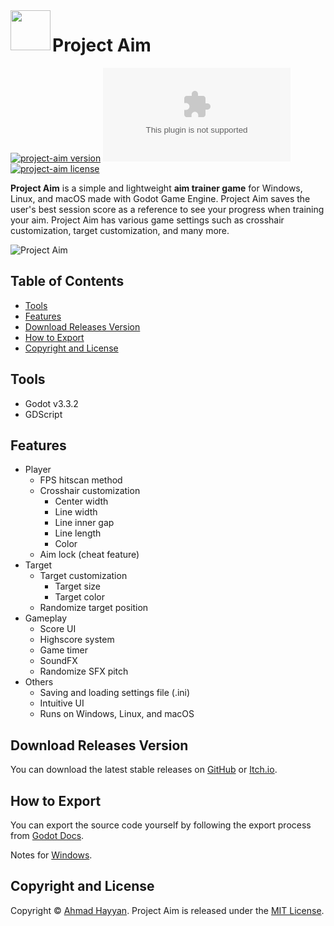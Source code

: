 <img src="https://raw.githubusercontent.com/ahmadhayyan/project-aim/main/icon.png" align="left" width="64"/>

# Project Aim
[![project-aim version](https://badge.fury.io/gh/ahmadhayyan%2Fproject-aim.svg)](../../)
[![project-aim size](https://badge-size.herokuapp.com/ahmadhayyan/project-aim/main/.build/Project-Aim_0.1.0_win32.exe)](.build/Project-Aim_0.1.0_win32.exe)
[![project-aim license](https://img.shields.io/npm/l/tabler.svg?label=license&message=MIT&color=4dc820)](LICENSE.md)


**Project Aim** is a simple and lightweight **aim trainer game** for Windows, Linux, and macOS made with Godot Game Engine. Project Aim saves the user's best session score as a reference to see your progress when training your aim. Project Aim has various game settings such as crosshair customization, target customization, and many more.

<img src="https://img.itch.zone/aW1hZ2UvMTcwMDkyMC8xMDAyODQ5NS5naWY=/347x500/oKVRNP.gif" alt="Project Aim">

## Table of Contents
- [Tools](#tools)
- [Features](#features)
- [Download Releases Version](#download-releases-version)
- [How to Export](#how-to-export)
- [Copyright and License](#copyright-and-license)

## Tools
- Godot v3.3.2
- GDScript

## Features
- Player
  - FPS hitscan method
  - Crosshair customization
    - Center width
    - Line width
    - Line inner gap
    - Line length
    - Color
  - Aim lock (cheat feature)
- Target
  - Target customization
    - Target size
    - Target color
  - Randomize target position
- Gameplay
  - Score UI
  - Highscore system
  - Game timer
  - SoundFX
  - Randomize SFX pitch
- Others
  - Saving and loading settings file (.ini)
  - Intuitive UI
  - Runs on Windows, Linux, and macOS

## Download Releases Version
You can download the latest stable releases on [GitHub](https://github.com/ahmadhayyan/project-aim/releases) or [Itch.io](https://ahmadhayyan.itch.io/project-aim).

## How to Export
You can export the source code yourself by following the export process from [Godot Docs](https://docs.godotengine.org/en/stable/tutorials/export/exporting_projects.html).

Notes for [Windows](https://docs.godotengine.org/en/stable/tutorials/export/changing_application_icon_for_windows.html).

## Copyright and License
Copyright © [Ahmad Hayyan](https://ahmadhayyan.github.io). Project Aim is released under the [MIT License](LICENSE.md).
